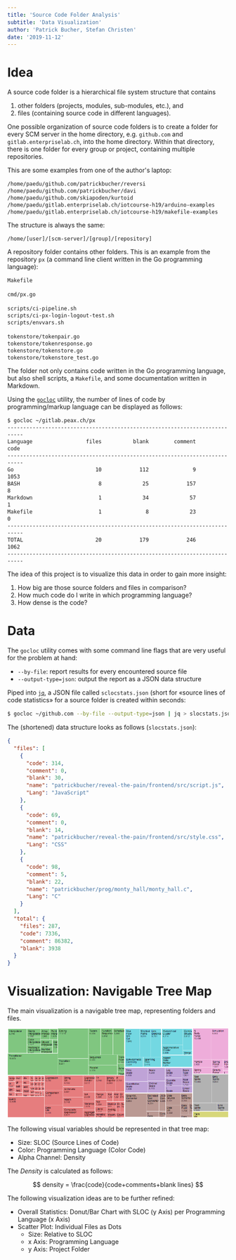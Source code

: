 ```yaml
---
title: 'Source Code Folder Analysis'
subtitle: 'Data Visualization'
author: 'Patrick Bucher, Stefan Christen'
date: '2019-11-12'
---
```


# Idea

A source code folder is a hierarchical file system structure that contains

1. other folders (projects, modules, sub-modules, etc.), and
2. files (containing source code in different languages).

One possible organization of source code folders is to create a folder for
every SCM server in the home directory, e.g. `github.com` and
`gitlab.enterpriselab.ch`, into the home directory. Within that directory,
there is one folder for every group or project, containing multiple
repositories. 

This are some examples from one of the author's laptop:

    /home/paedu/github.com/patrickbucher/reversi
    /home/paedu/github.com/patrickbucher/davi
    /home/paedu/github.com/skiapoden/kurtoid
    /home/paedu/gitlab.enterpriselab.ch/iotcourse-h19/arduino-examples
    /home/paedu/gitlab.enterpriselab.ch/iotcourse-h19/makefile-examples

The structure is always the same:

    /home/[user]/[scm-server]/[group]/[repository]

A repository folder contains other folders. This is an example from the
repository `px` (a command line client written in the Go programming language):

    Makefile

    cmd/px.go

    scripts/ci-pipeline.sh
    scripts/ci-px-login-logout-test.sh
    scripts/envvars.sh

    tokenstore/tokenpair.go
    tokenstore/tokenresponse.go
    tokenstore/tokenstore.go
    tokenstore/tokenstore_test.go

The folder not only contains code written in the Go programming language, but
also shell scripts, a `Makefile`, and some documentation written in Markdown.

Using the [`gocloc`](https://github.com/hhatto/gocloc) utility, the number of
lines of code by programming/markup language can be displayed as follows:

    $ gocloc ~/gitlab.peax.ch/px
    ---------------------------------------------------------------------------
    Language                 files          blank        comment           code
    ---------------------------------------------------------------------------
    Go                          10            112              9           1053
    BASH                         8             25            157              8
    Markdown                     1             34             57              1
    Makefile                     1              8             23              0
    ---------------------------------------------------------------------------
    TOTAL                       20            179            246           1062
    ---------------------------------------------------------------------------

The idea of this project is to visualize this data in order to gain more
insight:

1. How big are those source folders and files in comparison?
2. How much code do I write in which programming language?
3. How dense is the code?

# Data

The `gocloc` utility comes with some command line flags that are very useful
for the problem at hand:

- `--by-file`: report results for every encountered source file
- `--output-type=json`: output the report as a JSON data structure

Piped into [`jq`](https://stedolan.github.io/jq/), a JSON file called
`sclocstats.json` (short for «source lines of code statistics» for a source
folder is created within seconds:

```bash
$ gocloc ~/github.com --by-file --output-type=json | jq > slocstats.json
```

The (shortened) data structure looks as follows (`slocstats.json`):

```json
{
  "files": [
    {
      "code": 314,
      "comment": 0,
      "blank": 30,
      "name": "patrickbucher/reveal-the-pain/frontend/src/script.js",
      "Lang": "JavaScript"
    },
    {
      "code": 69,
      "comment": 0,
      "blank": 14,
      "name": "patrickbucher/reveal-the-pain/frontend/src/style.css",
      "Lang": "CSS"
    },
    {
      "code": 98,
      "comment": 5,
      "blank": 22,
      "name": "patrickbucher/prog/monty_hall/monty_hall.c",
      "Lang": "C"
    }
  ],
  "total": {
    "files": 287,
    "code": 7336,
    "comment": 86382,
    "blank": 3938
  }
}
```

# Visualization: Navigable Tree Map

The main visualization is a navigable tree map, representing folders and files.

![Tree Map (https://github.com/d3/d3-hierarchy)](treemap.png)

The following visual variables should be represented in that tree map:

- Size: SLOC (Source Lines of Code)
- Color: Programming Language (Color Code)
- Alpha Channel: Density

The _Density_ is calculated as follows:

$$ density = \frac{code}{code+comments+blank lines} $$

The following visualization ideas are to be further refined:

- Overall Statistics: Donut/Bar Chart with SLOC (y Axis) per Programming Language (x Axis)
- Scatter Plot: Individual Files as Dots
    - Size: Relative to SLOC
    - x Axis: Programming Language
    - y Axis: Project Folder
